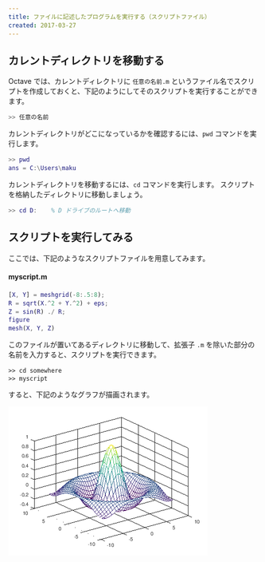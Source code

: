 ```yaml
---
title: ファイルに記述したプログラムを実行する（スクリプトファイル）
created: 2017-03-27
---
```


カレントディレクトリを移動する
----

Octave では、カレントディレクトリに `任意の名前.m` というファイル名でスクリプトを作成しておくと、下記のようにしてそのスクリプトを実行することができます。

~~~ matlab
>> 任意の名前
~~~

カレントディレクトリがどこになっているかを確認するには、`pwd` コマンドを実行します。

~~~ matlab
>> pwd
ans = C:\Users\maku
~~~

カレントディレクトリを移動するには、`cd` コマンドを実行します。
スクリプトを格納したディレクトリに移動しましょう。

~~~ matlab
>> cd D:    % D ドライブのルートへ移動
~~~

スクリプトを実行してみる
----

ここでは、下記のようなスクリプトファイルを用意してみます。

#### myscript.m

~~~ matlab
[X, Y] = meshgrid(-8:.5:8);
R = sqrt(X.^2 + Y.^2) + eps;
Z = sin(R) ./ R;
figure
mesh(X, Y, Z)
~~~

このファイルが置いてあるディレクトリに移動して、拡張子 `.m` を除いた部分の名前を入力すると、スクリプトを実行できます。

~~~
>> cd somewhere
>> myscript
~~~

すると、下記のようなグラフが描画されます。

![./read-script.png](./read-script.png)


